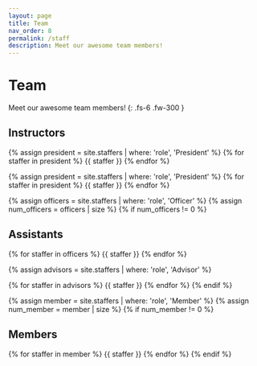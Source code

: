```yaml
---
layout: page
title: Team
nav_order: 8
permalink: /staff
description: Meet our awesome team members!
---
```


# Team

Meet our awesome team members!
{: .fs-6 .fw-300 }


## Instructors

{% assign president = site.staffers | where: 'role', 'President' %}
{% for staffer in president %}
{{ staffer }}
{% endfor %}

{% assign president = site.staffers | where: 'role', 'President' %}
{% for staffer in president %}
{{ staffer }}
{% endfor %}


{% assign officers = site.staffers | where: 'role', 'Officer' %}
{% assign num_officers = officers | size %}
{% if num_officers != 0 %}

## Assistants

{% for staffer in officers %}
{{ staffer }}
{% endfor %}

{% assign advisors = site.staffers | where: 'role', 'Advisor' %}


{% for staffer in advisors %}
{{ staffer }}
{% endfor %}
{% endif %}

{% assign member = site.staffers | where: 'role', 'Member' %}
{% assign num_member = member | size %}
{% if num_member != 0 %}

## Members

{% for staffer in member %}
{{ staffer }}
{% endfor %}
{% endif %}
